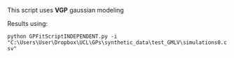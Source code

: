 This script uses **VGP** gaussian modeling

Results using:

`python GPFitScriptINDEPENDENT.py -i "C:\Users\User\Dropbox\UCL\GPs\synthetic_data\test_GMLV\simulations0.csv"`

